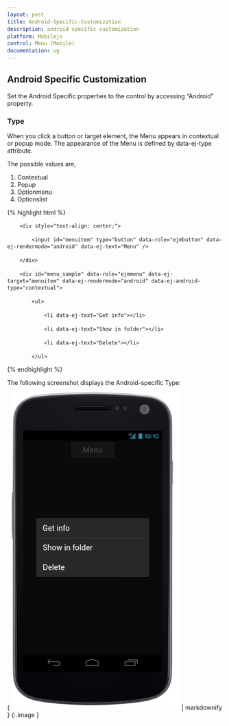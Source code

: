 ```yaml
---
layout: post
title: Android-Specific-Customization
description: android specific customization
platform: Mobilejs
control: Menu (Mobile)
documentation: ug
---
```


## Android Specific Customization

Set the Android Specific properties to the control by accessing “Android” property.

### Type	

When you click a button or target element, the Menu appears in contextual or popup mode. The appearance of the Menu is defined by data-ej-type attribute. 

The possible values are, 

1. Contextual 
2. Popup
3. Optionmenu
4. Optionslist



{% highlight html %}

        <div style="text-align: center;">

            <input id="menuitem" type="button" data-role="ejmbutton" data-ej-rendermode="android" data-ej-text="Menu" />

        </div>

        <div id="menu_sample" data-role="ejmmenu" data-ej-target="menuitem" data-ej-rendermode="android" data-ej-android-type="contextual">

            <ul>

                <li data-ej-text="Get info"></li>

                <li data-ej-text="Show in folder"></li>

                <li data-ej-text="Delete"></li>

            </ul>



{% endhighlight %}

The following screenshot displays the Android-specific Type:

{ ![Type-Android](Android-Specific-Customization_images/Android-Specific-Customization_img1.png) | markdownify }
{:.image }


